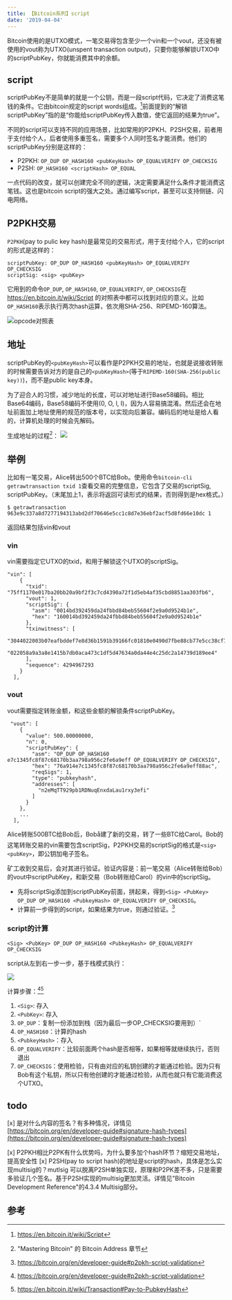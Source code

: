 ```yaml
---
title: 【Bitcoin系列】script
date: '2019-04-04'
---
```



Bitcoin使用的是UTXO模式，一笔交易得包含至少一个vin和一个vout，还没有被使用的vout称为UTXO(unspent transaction output)，只要你能够解锁UTXO中的scriptPubKey，你就能消费其中的余额。

## script
scriptPubKey不是简单的就是一个公钥，而是一段script代码，它决定了消费这笔钱的条件。它由bitcoin规定的script words组成。[^1]前面提到的“解锁scriptPubKey”指的是“你能给scriptPubKey传入数值，使它返回的结果为true”。

不同的script可以支持不同的应用场景，比如常用的P2PKH、P2SH交易，前者用于支付给个人，后者使用多重签名，需要多个人同时签名才能消费。他们的scriptPubKey分别是这样的：

- P2PKH: `OP_DUP OP_HASH160 <pubKeyHash> OP_EQUALVERIFY OP_CHECKSIG`
- P2SH: `OP_HASH160 <scriptHash> OP_EQUAL`

一点代码的改变，就可以创建完全不同的逻辑，决定需要满足什么条件才能消费这笔钱。这也是bitcoin script的强大之处。通过编写script，甚至可以支持侧链、闪电网络。

## P2PKH交易

`P2PKH`(pay to pulic key hash)是最常见的交易形式，用于支付给个人，它的script的形式是这样的：

```
scriptPubKey: OP_DUP OP_HASH160 <pubKeyHash> OP_EQUALVERIFY OP_CHECKSIG
scriptSig: <sig> <pubKey>
```

它用到的命令`OP_DUP`, `OP_HASH160`, `OP_EQUALVERIFY`, `OP_CHECKSIG`在 https://en.bitcoin.it/wiki/Script 的对照表中都可以找到对应的意义。比如`OP_HASH160`表示执行两次hash运算，依次用SHA-256、RIPEMD-160算法。

![opcode对照表](https://upload-images.jianshu.io/upload_images/3963416-00414d4e0607a35b.png?imageMogr2/auto-orient/strip%7CimageView2/2/w/1240)


## 地址
scriptPubKey的`<pubKeyHash>`可以看作是P2PKH交易的地址，也就是说接收转账的时候需要告诉对方的是自己的`<pubKeyHash>`(等于`RIPEMD-160(SHA-256(public key))`)，而不是public key本身。

为了迎合人的习惯，减少地址的长度，可以对地址进行Base58编码。相比Base64编码，Base58编码不使用(0, O, l, I)，因为人容易搞混淆。然后还会在地址前面加上地址使用的规范的版本号，以实现向后兼容。编码后的地址是给人看的，计算机处理的时候会先解码。

生成地址的过程[^4]：
![](https://upload-images.jianshu.io/upload_images/3963416-a17a513704c4bf88.png?imageMogr2/auto-orient/strip%7CimageView2/2/w/1240)


## 举例
比如有一笔交易，Alice转出500个BTC给Bob。使用命令`bitcoin-cli getrawtransaction txid 1`查看交易的完整信息，它包含了交易的scriptSig, scriptPubKey。（末尾加上1，表示将返回可读形式的结果，否则得到是hex格式。）

```
$ getrawtransaction 963e9c337a8d7277194313abd2df70646e5cc1c8d7e36ebf2acf5d8fd66e10dc 1
```

返回结果包括vin和vout
### vin
vin需要指定它UTXO的txid，和用于解锁这个UTXO的scriptSig。
```
"vin": [
    {
      "txid": "75ff1170e017ba20bb20a9bf2f3c7cd4390a72f1d5eb4af35cbd8851aa303fb6",
      "vout": 1,
      "scriptSig": {
        "asm": "0014bd392459da24fbbd84beb55604f2e9a0d9524b1e",
        "hex": "160014bd392459da24fbbd84beb55604f2e9a0d9524b1e"
      },
      "txinwitness": [
        "3044022003b07eafbddef7e8d36b1591b39166fc01810e0490d7fbe88cb77e5cc38cf75c0220015db647488ecb83a1ab467880698ac7f32beb74c3ae3c1bab14fc0e9fade68601",
        "022058a9a3a8e1415b7db0aca473c1df5d47634a0da44e4c25dc2a14739d189ee4"
      ],
      "sequence": 4294967293
    }
  ],
```
### vout
vout需要指定转账金额，和这些金额的解锁条件scriptPubKey。
```
 "vout": [
    {
      "value": 500.00000000,
      "n": 0,
      "scriptPubKey": {
        "asm": "OP_DUP OP_HASH160 e7c1345fc8f87c68170b3aa798a956c2fe6a9eff OP_EQUALVERIFY OP_CHECKSIG",
        "hex": "76a914e7c1345fc8f87c68170b3aa798a956c2fe6a9eff88ac",
        "reqSigs": 1,
        "type": "pubkeyhash",
        "addresses": [
          "n2eMqTT929pb1RDNuqEnxdaLau1rxy3efi"
        ]
      }
    },
    ...
  ],
```
Alice转账500BTC给Bob后，Bobå建了新的交易，转了一些BTC给Carol。Bob的这笔转账交易的vin需要包含scriptSig，P2PKH交易的scriptSig的格式是`<sig> <pubKey>`，即公钥加电子签名。

矿工收到交易后，会对其进行验证。验证内容是：前一笔交易（Alice转账给Bob）的vout中scriptPubKey，和新交易（Bob转账给Carol）的vin中的scriptSig。

- 先将scriptSig添加到scriptPubKey前面，拼起来，得到`<Sig> <PubKey> OP_DUP OP_HASH160 <PubkeyHash> OP_EQUALVERIFY OP_CHECKSIG`。
- 计算前一步得到的script，如果结果为true，则通过验证。[^2]

### script的计算

`<Sig> <PubKey> OP_DUP OP_HASH160 <PubkeyHash> OP_EQUALVERIFY OP_CHECKSIG`

script从左到右一步一步，基于栈模式执行：

![](https://upload-images.jianshu.io/upload_images/3963416-0fa5cfa64b7982ea.png?imageMogr2/auto-orient/strip%7CimageView2/2/w/1240)


计算步骤：[^2][^3]
1. `<Sig>`: 存入<Sig>
2. `<PubKey>`: 存入<PubKey>
3. `OP_DUP`：复制一份<PubKey>添加到栈（因为最后一步OP_CHECKSIG要用到）`
4. `OP_HASH160`：计算<PubKey>的hash
5. `<PubkeyHash>`：存入<PubkeyHash>
6. `OP_EQUALVERIFY`：比较前面两个hash是否相等，如果相等就继续执行，否则退出
7. `OP_CHECKSIG`：使用<PubKey>检验<Sig>，只有由<PubKey>对应的私钥创建的<Sig>才能通过检验。因为只有Bob有这个私钥，所以只有他创建的<Sig>才能通过检验，从而也就只有它能消费这个UTXO。

## todo

[x] <Sig>是对什么内容的签名？有多种情况，详情见 [https://bitcoin.org/en/developer-guide#signature-hash-types](https://bitcoin.org/en/developer-guide#signature-hash-types)

[x] P2PKH相比P2PK有什么优势吗，为什么要多加个hash环节？缩短交易地址，提高安全性
[x] P2SH(pay to script hash)的地址是script的hash，具体是怎么实现multisig的？mutlsig 可以脱离P2SH单独实现，原理和P2PK差不多，只是需要多验证几个签名。基于P2SH实现的multisig更加灵活。详情见"Bitcoin Development Reference"的4.3.4 Multisig部分。

## 参考

[^1]: https://en.bitcoin.it/wiki/Script
[^2]: https://bitcoin.org/en/developer-guide#p2pkh-script-validation
[^3]: https://en.bitcoin.it/wiki/Transaction#Pay-to-PubkeyHash
[^4]: "Mastering Bitcoin" 的 Bitcoin Address 章节
